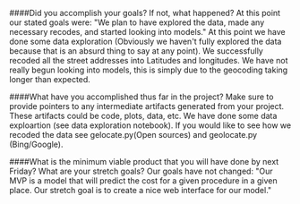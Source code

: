 ####Did you accomplish your goals?  If not, what happened?
At this point our stated goals were: "We plan to have explored the data, made any necessary recodes, and started looking into models." At this point we have done some data exploration (Obviously we haven't fully explored the data because that is an absurd thing to say at any point). We successfully recoded all the street addresses into Latitudes and longitudes. We have not really begun looking into models, this is simply due to the geocoding taking longer than expected. 

####What have you accomplished thus far in the project?  Make sure to provide pointers to any intermediate artifacts generated from your project.  These artifacts could be code, plots, data, etc.
We have done some data exploartion (see data exploration notebook). If you would like to see how we recoded the data see gelocate.py(Open sources) and geolocate.py (Bing/Google).


####What is the minimum viable product that you will have done by next Friday?  What are your stretch goals?
Our goals have not changed: "Our MVP is a model that will predict the cost for a given procedure in a given place. Our stretch goal is to create a nice web interface for our model."
